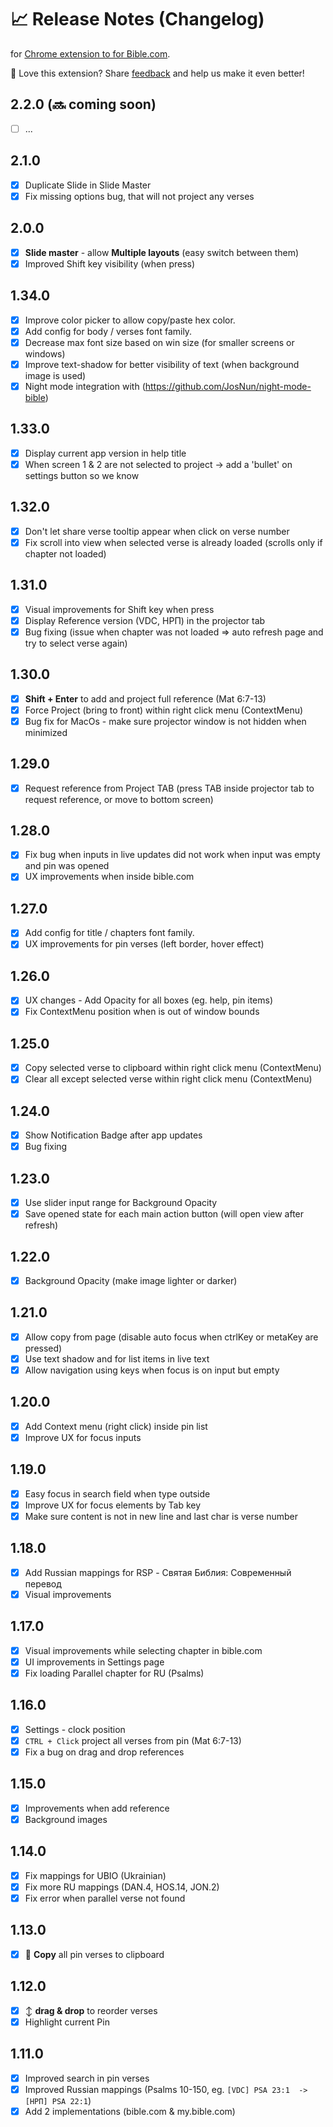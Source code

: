 # 📈 Release Notes (Changelog)

for [Chrome extension to for Bible.com](README.md).

💚 Love this extension? Share [feedback](https://chromewebstore.google.com/detail/project-verses-from-bible/fklnkmnlobkpoiifnbnemdpamheoanpj) and help us make it even better!

## 2.2.0 (🔜 coming soon)

- [ ] ...

## 2.1.0

- [x] Duplicate Slide in Slide Master
- [x] Fix missing options bug, that will not project any verses

## 2.0.0

- [x] **Slide master** - allow **Multiple layouts** (easy switch between them)
- [x] Improved Shift key visibility (when press)

## 1.34.0
- [x] Improve color picker to allow copy/paste hex color.
- [x] Add config for body / verses font family.
- [x] Decrease max font size based on win size (for smaller screens or windows)
- [x] Improve text-shadow for better visibility of text (when background image is used)
- [x] Night mode integration with (https://github.com/JosNun/night-mode-bible)

## 1.33.0

- [x] Display current app version in help title
- [x] When screen 1 & 2 are not selected to project -> add a 'bullet' on settings button so we know

## 1.32.0

- [x] Don't let share verse tooltip appear when click on verse number
- [x] Fix scroll into view when selected verse is already loaded (scrolls only if chapter not loaded)

## 1.31.0

- [x] Visual improvements for Shift key when press
- [x] Display Reference version (VDC, НРП) in the projector tab
- [x] Bug fixing (issue when chapter was not loaded => auto refresh page and try to select verse again)

## 1.30.0

- [x] **Shift + Enter** to add and project full reference (Mat 6:7-13)
- [x] Force Project (bring to front) within right click menu (ContextMenu)
- [x] Bug fix for MacOs - make sure projector window is not hidden when minimized

## 1.29.0

- [x] Request reference from Project TAB (press TAB inside projector tab to request reference, or move to bottom screen)

## 1.28.0

- [x] Fix bug when inputs in live updates did not work when input was empty and pin was opened
- [x] UX improvements when inside bible.com

## 1.27.0

- [x] Add config for title / chapters font family.
- [x] UX improvements for pin verses (left border, hover effect)

## 1.26.0

- [x] UX changes - Add Opacity for all boxes (eg. help, pin items)
- [x] Fix ContextMenu position when is out of window bounds

## 1.25.0

- [x] Copy selected verse to clipboard within right click menu (ContextMenu)
- [x] Clear all except selected verse within right click menu (ContextMenu)

## 1.24.0

- [x] Show Notification Badge after app updates
- [x] Bug fixing

## 1.23.0

- [x] Use slider input range for Background Opacity
- [x] Save opened state for each main action button (will open view after refresh)

## 1.22.0

- [x] Background Opacity (make image lighter or darker)

## 1.21.0

- [x] Allow copy from page (disable auto focus when ctrlKey or metaKey are pressed)
- [x] Use text shadow and for list items in live text
- [x] Allow navigation using keys when focus is on input but empty

## 1.20.0

- [x] Add Context menu (right click) inside pin list
- [x] Improve UX for focus inputs

## 1.19.0

- [x] Easy focus in search field when type outside
- [x] Improve UX for focus elements by Tab key
- [x] Make sure content is not in new line and last char is verse number

## 1.18.0

- [x] Add Russian mappings for RSP - Святая Библия: Современный перевод
- [x] Visual improvements

## 1.17.0

- [x] Visual improvements while selecting chapter in bible.com
- [x] UI improvements in Settings page
- [x] Fix loading Parallel chapter for RU (Psalms)

## 1.16.0

- [x] Settings - clock position
- [x] `CTRL + Click` project all verses from pin (Mat 6:7-13)
- [x] Fix a bug on drag and drop references

## 1.15.0

- [x] Improvements when add reference
- [x] Background images

## 1.14.0

- [x] Fix mappings for UBIO (Ukrainian)
- [x] Fix more RU mappings (DAN.4, HOS.14, JON.2)
- [x] Fix error when parallel verse not found

## 1.13.0

- [x] 📄 **Copy** all pin verses to clipboard

## 1.12.0

- [x] ↕ **drag & drop** to reorder verses
- [x] Highlight current Pin

## 1.11.0

- [x] Improved search in pin verses
- [x] Improved Russian mappings (Psalms 10-150, eg. `[VDC] PSA 23:1  -> [НРП] PSA 22:1`)
- [x] Add 2 implementations (bible.com & my.bible.com)